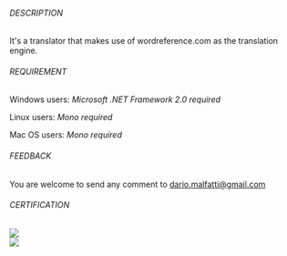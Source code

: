 ###### DESCRIPTION

It's a translator that makes use of wordreference.com as the translation engine.

###### REQUIREMENT

Windows users: _Microsoft .NET Framework 2.0 required_

Linux users: _Mono required_

Mac OS users: _Mono required_

###### FEEDBACK

You are welcome to send any comment to dario.malfatti@gmail.com

###### CERTIFICATION

<a href="http://www.softpedia.com/get/Others/Home-Education/WR-Translator.shtml">
<img src="http://www.softpedia.com/base_img/softpedia_free_award_f.gif" /></a>
<br />
<a href="http://www.softepic.com/windows/education/home-education/wr-translator/">
<img src="http://www.softepic.com/skins/RedSkin/images/softepic_5Star.png" /></a>
